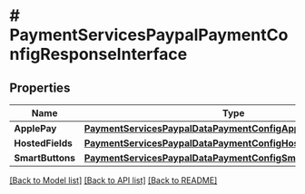 # # PaymentServicesPaypalPaymentConfigResponseInterface


## Properties 


Name | Type | Description | Notes
------------ | ------------- | ------------- | -------------
**ApplePay**| [**PaymentServicesPaypalDataPaymentConfigApplePayInterface**](PaymentServicesPaypalDataPaymentConfigApplePayInterface.md) |   |
**HostedFields**| [**PaymentServicesPaypalDataPaymentConfigHostedFieldsInterface**](PaymentServicesPaypalDataPaymentConfigHostedFieldsInterface.md) |   |
**SmartButtons**| [**PaymentServicesPaypalDataPaymentConfigSmartButtonsInterface**](PaymentServicesPaypalDataPaymentConfigSmartButtonsInterface.md) |   |


[[Back to Model list]](../../README.md#models) [[Back to API list]](../../README.md#endpoints) [[Back to README]](../../README.md)

